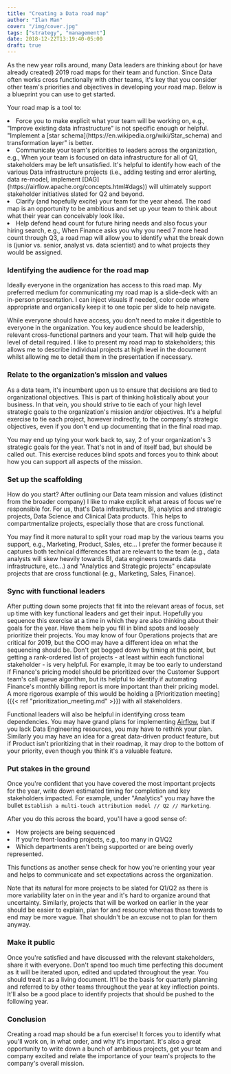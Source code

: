 ```yaml
---
title: "Creating a Data road map"
author: "Ilan Man"
cover: "/img/cover.jpg"
tags: ["strategy", "management"]
date: 2018-12-22T13:19:40-05:00
draft: true
---
```


As the new year rolls around, many Data leaders are thinking about (or have already created) 2019 road maps for their team and function. Since Data often works cross functionally with other teams, it's key that you consider other team's priorities and objectives in developing your road map. Below is a blueprint you can use to get started.

<!--more-->

Your road map is a tool to:
<li> Force you to make explicit what your team will be working on, e.g., "Improve existing data infrastructure" is not specific enough or helpful. "Implement a [star schema](https://en.wikipedia.org/wiki/Star_schema) and transformation layer" is better.
<li> Communicate your team's priorities to leaders across the organization, e.g., When your team is focused on data infrastructure for all of Q1, stakeholders may be left unsatisfied. It's helpful to identify how each of the various Data infrastructure projects (i.e., adding testing and error alerting, data re-model, implement [DAG](https://airflow.apache.org/concepts.html#dags)) will ultimately support stakeholder initiatives slated for Q2 and beyond.
<li> Clarify (and hopefully excite) your team for the year ahead. The road map is an opportunity to be ambitious and set up your team to think about what their year can conceivably look like.
<li> Help defend head count for future hiring needs and also focus your hiring search, e.g., When Finance asks you why you need 7 more head count through Q3, a road map will allow you to identify what the break down is (junior vs. senior, analyst vs. data scientist) and to what projects they would be assigned. 
 
### Identifying the audience for the road map

Ideally everyone in the organization has access to this road map. My preferred medium for communicating my road map is a slide-deck with an in-person presentation. I can inject visuals if needed, color code where appropriate and organically keep it to one topic per slide to help navigate.

While everyone should have access, you don't need to make it digestible to everyone in the organization. You key audience should be leadership, relevant cross-functional partners and your team. That will help guide the level of detail required. I like to present my road map to stakeholders; this allows me to describe individual projects at high level in the document whilst allowing me to detail them in the presentation if necessary.

### Relate to the organization’s mission and values

As a data team, it's incumbent upon us to ensure that decisions are tied to organizational objectives. This is part of thinking holistically about your business. In that vein, you should strive to tie each of your high level strategic goals to the organization's mission and/or objectives. It's a helpful exercise to tie each project, however indirectly, to the company's strategic objectives, even if you don't end up documenting that in the final road map. 

You may end up tying your work back to, say, 2 of your organization's 3 strategic goals for the year. That's not in and of itself bad, but should be called out. This exercise reduces blind spots and forces you to think about how you can support all aspects of the mission.

### Set up the scaffolding

How do you start? After outlining our Data team mission and values (distinct from the broader company) I like to make explicit what areas of focus we're responsible for. For us, that's Data infrastructure, BI, analytics and strategic projects, Data Science and Clinical Data products. This helps to compartmentalize projects, especially those that are cross functional.

You may find it more natural to split your road map by the various teams you support, e.g., Marketing, Product, Sales, etc... I prefer the former because it captures both technical differences that are relevant to the team (e.g., data analysts will skew heavily towards BI, data engineers towards data infrastructure, etc...) and "Analytics and Strategic projects" encapsulate projects that are cross functional (e.g., Marketing, Sales, Finance).

### Sync with functional leaders 

After putting down some projects that fit into the relevant areas of focus, set up time with key functional leaders and get their input. Hopefully you sequence this exercise at a time in which they are also thinking about their goals for the year. Have them help you fill in blind spots and loosely prioritize their projects. You may know of four Operations projects that are critical for 2019, but the COO may have a different idea on what the sequencing should be. Don't get bogged down by timing at this point, but getting a rank-ordered list of projects - at least within each functional stakeholder - is very helpful. For example, it may be too early to understand if Finance's pricing model should be prioritized over the Customer Support team's call queue algorithm, but its helpful to identify if automating Finance's monthly billing report is more important than their pricing model. A more rigorous example of this would be holding a [Prioritization meeting]({{< ref "prioritization_meeting.md" >}})  with all stakeholders.

Functional leaders will also be helpful in identifying cross team dependencies. You may have grand plans for implementing [Airflow](https://airflow.apache.org/), but if you lack Data Engineering resources, you may have to rethink your plan. Similarly you may have an idea for a great data-driven product feature, but if Product isn't prioritizing that in their roadmap, it may drop to the bottom of your priority, even though you think it's a valuable feature.

### Put stakes in the ground 

Once you're confident that you have covered the most important projects for the year, write down estimated timing for completion and key stakeholders impacted. For example, under "Analytics" you may have the bullet `Establish a multi-touch attribution model // Q2 // Marketing`.

After you do this across the board, you'll have a good sense of:
<Li> How projects are being sequenced
<li> If you're front-loading projects, e.g., too many in Q1/Q2
<li> Which departments aren't being supported or are being overly represented. 

This functions as another sense check for how you're orienting your year and helps to communicate and set expectations across the organization. 

Note that its natural for more projects to be slated for Q1/Q2 as there is more variability later on in the year and it's hard to organize around that uncertainty. Similarly, projects that will be worked on earlier in the year should be easier to explain, plan for and resource whereas those towards to end may be more vague. That shouldn't be an excuse not to plan for them anyway.
 
### Make it public

Once you're satisfied and have discussed with the relevant stakeholders, share it with everyone. Don't spend too much time perfecting this document as it will be iterated upon, edited and updated throughout the year. You should treat it as a living document. It'll be the basis for quarterly planning and referred to by other teams throughout the year at key inflection points. It'll also be a good place to identify projects that should be pushed to the following year.

### Conclusion

Creating a road map should be a fun exercise! It forces you to identify what you'll work on, in what order, and why it's important. It's also a great opportunity to write down a bunch of ambitious projects, get your team and company excited and relate the importance of your team's projects to the company's overall mission.


